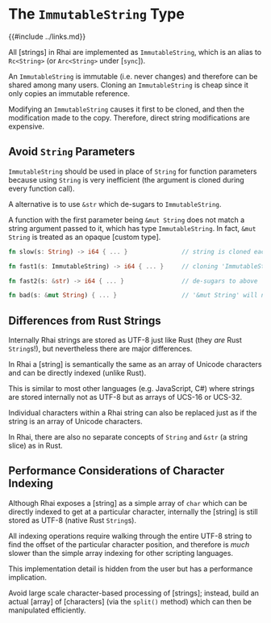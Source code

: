 The `ImmutableString` Type
==========================

{{#include ../links.md}}

All [strings] in Rhai are implemented as `ImmutableString`, which is an alias to
`Rc<String>` (or `Arc<String>` under [`sync`]).

An `ImmutableString` is immutable (i.e. never changes) and therefore can be shared among many users.
Cloning an `ImmutableString` is cheap since it only copies an immutable reference.

Modifying an `ImmutableString` causes it first to be cloned, and then the modification made to the copy.
Therefore, direct string modifications are expensive.


Avoid `String` Parameters
-------------------------

`ImmutableString` should be used in place of `String` for function parameters because using
`String` is very inefficient (the argument is cloned during every function call).

A alternative is to use `&str` which de-sugars to `ImmutableString`.

A function with the first parameter being `&mut String` does not match a string argument passed to it,
which has type `ImmutableString`.  In fact, `&mut String` is treated as an opaque [custom type].

```rust , no_run
fn slow(s: String) -> i64 { ... }               // string is cloned each call

fn fast1(s: ImmutableString) -> i64 { ... }     // cloning 'ImmutableString' is cheap

fn fast2(s: &str) -> i64 { ... }                // de-sugars to above

fn bad(s: &mut String) { ... }                  // '&mut String' will not match string values
```


Differences from Rust Strings
----------------------------

Internally Rhai strings are stored as UTF-8 just like Rust (they _are_ Rust `String`s!),
but nevertheless there are major differences.

In Rhai a [string] is semantically the same as an array of Unicode characters and can be directly
indexed (unlike Rust).

This is similar to most other languages (e.g. JavaScript, C#) where strings are stored internally
not as UTF-8 but as arrays of UCS-16 or UCS-32.

Individual characters within a Rhai string can also be replaced just as if the string is an array of
Unicode characters.

In Rhai, there are also no separate concepts of `String` and `&str` (a string slice) as in Rust.


Performance Considerations of Character Indexing
-----------------------------------------------

Although Rhai exposes a [string] as a simple array of `char` which can be directly indexed to get at
a particular character, internally the [string] is still stored as UTF-8 (native Rust `String`s).

All indexing operations require walking through the entire UTF-8 string to find the offset of the
particular character position, and therefore is _much_ slower than the simple array indexing for
other scripting languages.

This implementation detail is hidden from the user but has a performance implication.

Avoid large scale character-based processing of [strings]; instead, build an actual [array] of
[characters] (via the `split()` method) which can then be manipulated efficiently.
